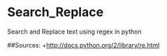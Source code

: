 Search_Replace
==============

Search and Replace text using regex in python

##Sources:
  +http://docs.python.org/2/library/re.html
